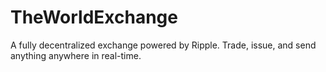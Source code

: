 # TheWorldExchange
A fully decentralized exchange powered by Ripple.  Trade, issue, and send anything anywhere in real-time.

